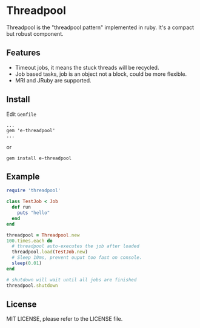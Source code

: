 # Threadpool
Threadpool is the "threadpool pattern" implemented in ruby. It's a compact but robust component.

## Features
- Timeout jobs, it means the stuck threads will be recycled.
- Job based tasks, job is an object not a block, could be more flexible.
- MRI and JRuby are supported.

## Install
Edit `Gemfile`

    ...
    gem 'e-threadpool'
    ...

or

    gem install e-threadpool

## Example
```ruby
require 'threadpool'

class TestJob < Job
  def run
    puts "hello"
  end
end

threadpool = Threadpool.new
100.times.each do
  # threadpool auto-executes the job after loaded
  threadpool.load(TestJob.new)
  # Sleep 10ms, prevent ouput too fast on console.
  sleep(0.01)
end

# shutdown will wait until all jobs are finished
threadpool.shutdown
```

## License
MIT LICENSE, please refer to the LICENSE file.
